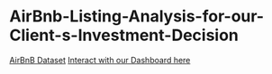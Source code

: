 # AirBnb-Listing-Analysis-for-our-Client-s-Investment-Decision

[AirBnB Dataset](https://www.kaggle.com/datasets/preciousalor/data-for-airbnb-listing-analysis)
[Interact with our Dashboard here](https://public.tableau.com/views/AirBnbListingAnalysisforInvestment/Dashboard1?:language=en-US&:display_count=n&:origin=viz_share_link&:device=desktop)
